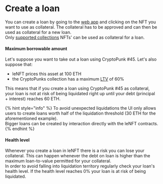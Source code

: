 # Create a loan

You can create a loan by going to the [web app](https://lenft.fi/) and clicking on the NFT you want to use as collateral. The collateral has to be approved and can then be used as collateral for a new loan.\
Only [supported collections](broken-reference) NFTs' can be used as collateral for a loan.

#### Maximum borrowable amount

Let's suppose you want to take out a loan using CryptoPunk #45. Let's also suppose that:

* leNFT prices this asset at 100 ETH
* the CryptoPunks collection has a maximum [LTV](https://en.wikipedia.org/wiki/Loan-to-value\_ratio) of 60%

This means that if you create a loan using CryptoPunk #45 as collateral, your loan is not at risk of being liquidated right up until your debt (principal + interest) reaches 60 ETH.

{% hint style="info" %}
To avoid unexpected liquidations the UI only allows users to create loans worth half of the liquidation threshold (30 ETH for the aforementioned example).\
Bigger loans can be created by interaction directly with the leNFT contracts.
{% endhint %}

#### Health level

Whenever you create a loan in leNFT there is a risk you can lose your collateral. This can happen whenever the debt on loan is higher than the maximum loan-to-value permitted for your collateral.\
In order to avoid falling into liquidation territory regularly check your loan's health level. If the health level reaches 0% your loan is at risk of being liquidated.
